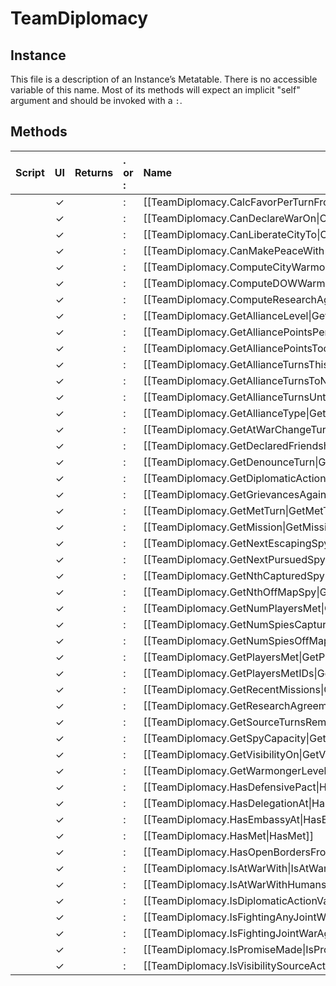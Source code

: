 # TeamDiplomacy
## Instance
This file is a description of an Instance’s Metatable. There is no accessible variable of this name. Most of its methods will expect an implicit "self" argument and should be invoked with a `:`.

## Methods
| Script | UI  | Returns | . or : | Name | Arguments |
|:------:|:---:| -------:|:---- |:---- |:--------- |
| |✓| |:|[[TeamDiplomacy.CalcFavorPerTurnFromAlliances\|CalcFavorPerTurnFromAlliances]]| |
| |✓| |:|[[TeamDiplomacy.CanDeclareWarOn\|CanDeclareWarOn]]| |
| |✓| |:|[[TeamDiplomacy.CanLiberateCityTo\|CanLiberateCityTo]]| |
| |✓| |:|[[TeamDiplomacy.CanMakePeaceWith\|CanMakePeaceWith]]| |
| |✓| |:|[[TeamDiplomacy.ComputeCityWarmongerPoints\|ComputeCityWarmongerPoints]]| |
| |✓| |:|[[TeamDiplomacy.ComputeDOWWarmongerPoints\|ComputeDOWWarmongerPoints]]| |
| |✓| |:|[[TeamDiplomacy.ComputeResearchAgreementTurns\|ComputeResearchAgreementTurns]]| |
| |✓| |:|[[TeamDiplomacy.GetAllianceLevel\|GetAllianceLevel]]| |
| |✓| |:|[[TeamDiplomacy.GetAlliancePointsPerTurn\|GetAlliancePointsPerTurn]]| |
| |✓| |:|[[TeamDiplomacy.GetAlliancePointsTooltip\|GetAlliancePointsTooltip]]| |
| |✓| |:|[[TeamDiplomacy.GetAllianceTurnsThisLevel\|GetAllianceTurnsThisLevel]]| |
| |✓| |:|[[TeamDiplomacy.GetAllianceTurnsToNextLevel\|GetAllianceTurnsToNextLevel]]| |
| |✓| |:|[[TeamDiplomacy.GetAllianceTurnsUntilExpiration\|GetAllianceTurnsUntilExpiration]]| |
| |✓| |:|[[TeamDiplomacy.GetAllianceType\|GetAllianceType]]| |
| |✓| |:|[[TeamDiplomacy.GetAtWarChangeTurn\|GetAtWarChangeTurn]]| |
| |✓| |:|[[TeamDiplomacy.GetDeclaredFriendshipTurn\|GetDeclaredFriendshipTurn]]| |
| |✓| |:|[[TeamDiplomacy.GetDenounceTurn\|GetDenounceTurn]]| |
| |✓| |:|[[TeamDiplomacy.GetDiplomaticActionCost\|GetDiplomaticActionCost]]| |
| |✓| |:|[[TeamDiplomacy.GetGrievancesAgainst\|GetGrievancesAgainst]]| |
| |✓| |:|[[TeamDiplomacy.GetMetTurn\|GetMetTurn]]| |
| |✓| |:|[[TeamDiplomacy.GetMission\|GetMission]]| |
| |✓| |:|[[TeamDiplomacy.GetNextEscapingSpyID\|GetNextEscapingSpyID]]| |
| |✓| |:|[[TeamDiplomacy.GetNextPursuedSpyID\|GetNextPursuedSpyID]]| |
| |✓| |:|[[TeamDiplomacy.GetNthCapturedSpy\|GetNthCapturedSpy]]| |
| |✓| |:|[[TeamDiplomacy.GetNthOffMapSpy\|GetNthOffMapSpy]]| |
| |✓| |:|[[TeamDiplomacy.GetNumPlayersMet\|GetNumPlayersMet]]| |
| |✓| |:|[[TeamDiplomacy.GetNumSpiesCaptured\|GetNumSpiesCaptured]]| |
| |✓| |:|[[TeamDiplomacy.GetNumSpiesOffMap\|GetNumSpiesOffMap]]| |
| |✓| |:|[[TeamDiplomacy.GetPlayersMet\|GetPlayersMet]]| |
| |✓| |:|[[TeamDiplomacy.GetPlayersMetIDs\|GetPlayersMetIDs]]| |
| |✓| |:|[[TeamDiplomacy.GetRecentMissions\|GetRecentMissions]]| |
| |✓| |:|[[TeamDiplomacy.GetResearchAgreementTech\|GetResearchAgreementTech]]| |
| |✓| |:|[[TeamDiplomacy.GetSourceTurnsRemaining\|GetSourceTurnsRemaining]]| |
| |✓| |:|[[TeamDiplomacy.GetSpyCapacity\|GetSpyCapacity]]| |
| |✓| |:|[[TeamDiplomacy.GetVisibilityOn\|GetVisibilityOn]]| |
| |✓| |:|[[TeamDiplomacy.GetWarmongerLevel\|GetWarmongerLevel]]| |
| |✓| |:|[[TeamDiplomacy.HasDefensivePact\|HasDefensivePact]]| |
| |✓| |:|[[TeamDiplomacy.HasDelegationAt\|HasDelegationAt]]| |
| |✓| |:|[[TeamDiplomacy.HasEmbassyAt\|HasEmbassyAt]]| |
| |✓| |:|[[TeamDiplomacy.HasMet\|HasMet]]| |
| |✓| |:|[[TeamDiplomacy.HasOpenBordersFrom\|HasOpenBordersFrom]]| |
| |✓| |:|[[TeamDiplomacy.IsAtWarWith\|IsAtWarWith]]| |
| |✓| |:|[[TeamDiplomacy.IsAtWarWithHumans\|IsAtWarWithHumans]]| |
| |✓| |:|[[TeamDiplomacy.IsDiplomaticActionValid\|IsDiplomaticActionValid]]| |
| |✓| |:|[[TeamDiplomacy.IsFightingAnyJointWarWith\|IsFightingAnyJointWarWith]]| |
| |✓| |:|[[TeamDiplomacy.IsFightingJointWarAgainst\|IsFightingJointWarAgainst]]| |
| |✓| |:|[[TeamDiplomacy.IsPromiseMade\|IsPromiseMade]]| |
| |✓| |:|[[TeamDiplomacy.IsVisibilitySourceActive\|IsVisibilitySourceActive]]| |
